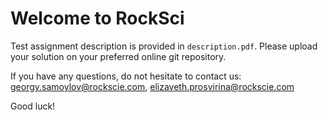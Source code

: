 # Welcome to RockSci

Test assignment description is provided in `description.pdf`. Please upload your solution on your preferred online git repository.

If you have any questions, do not hesitate to contact us: georgy.samoylov@rockscie.com, elizaveth.prosvirina@rockscie.com

Good luck!